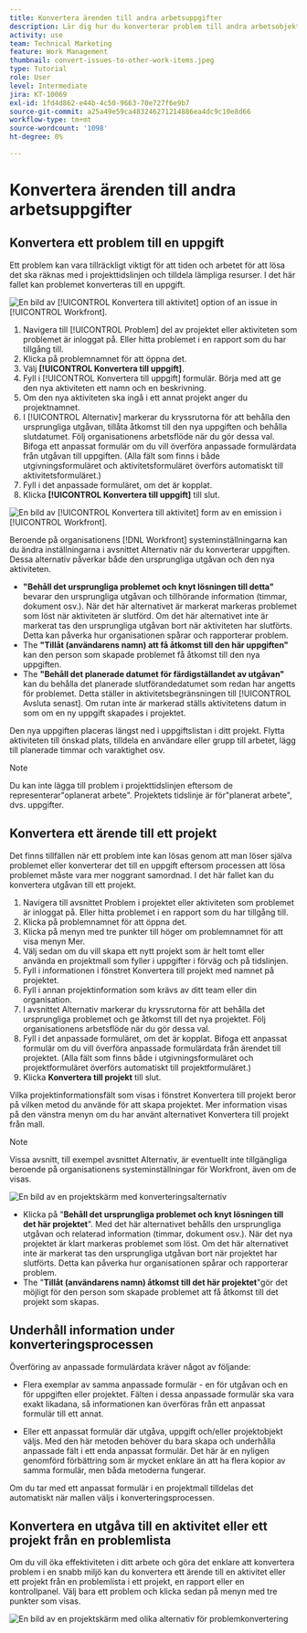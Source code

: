 ```yaml
---
title: Konvertera ärenden till andra arbetsuppgifter
description: Lär dig hur du konverterar problem till andra arbetsobjekt.
activity: use
team: Technical Marketing
feature: Work Management
thumbnail: convert-issues-to-other-work-items.jpeg
type: Tutorial
role: User
level: Intermediate
jira: KT-10069
exl-id: 1fd4d862-e44b-4c50-9663-70e727f6e9b7
source-git-commit: a25a49e59ca483246271214886ea4dc9c10e8d66
workflow-type: tm+mt
source-wordcount: '1098'
ht-degree: 0%

---
```


# Konvertera ärenden till andra arbetsuppgifter

## Konvertera ett problem till en uppgift

Ett problem kan vara tillräckligt viktigt för att tiden och arbetet för att lösa det ska räknas med i projekttidslinjen och tilldela lämpliga resurser. I det här fallet kan problemet konverteras till en uppgift.

![En bild av [!UICONTROL Konvertera till aktivitet] option of an issue in [!UICONTROL Workfront].](assets/15-convert-issue-to-task-menu-option.png)

1. Navigera till [!UICONTROL Problem] del av projektet eller aktiviteten som problemet är inloggat på. Eller hitta problemet i en rapport som du har tillgång till.
1. Klicka på problemnamnet för att öppna det.
1. Välj **[!UICONTROL Konvertera till uppgift]**.
1. Fyll i [!UICONTROL Konvertera till uppgift] formulär. Börja med att ge den nya aktiviteten ett namn och en beskrivning.
1. Om den nya aktiviteten ska ingå i ett annat projekt anger du projektnamnet.
1. I [!UICONTROL Alternativ] markerar du kryssrutorna för att behålla den ursprungliga utgåvan, tillåta åtkomst till den nya uppgiften och behålla slutdatumet. Följ organisationens arbetsflöde när du gör dessa val. Bifoga ett anpassat formulär om du vill överföra anpassade formulärdata från utgåvan till uppgiften. (Alla fält som finns i både utgivningsformuläret och aktivitetsformuläret överförs automatiskt till aktivitetsformuläret.)
1. Fyll i det anpassade formuläret, om det är kopplat.
1. Klicka **[!UICONTROL Konvertera till uppgift]** till slut.

![En bild av [!UICONTROL Konvertera till aktivitet] form av en emission i [!UICONTROL Workfront].](assets/16-convert-to-task-options.png)

Beroende på organisationens [!DNL Workfront] systeminställningarna kan du ändra inställningarna i avsnittet Alternativ när du konverterar uppgiften. Dessa alternativ påverkar både den ursprungliga utgåvan och den nya aktiviteten.

* **&quot;Behåll det ursprungliga problemet och knyt lösningen till detta&quot;** bevarar den ursprungliga utgåvan och tillhörande information (timmar, dokument osv.). När det här alternativet är markerat markeras problemet som löst när aktiviteten är slutförd. Om det här alternativet inte är markerat tas den ursprungliga utgåvan bort när aktiviteten har slutförts. Detta kan påverka hur organisationen spårar och rapporterar problem.
* The **&quot;Tillåt (användarens namn) att få åtkomst till den här uppgiften&quot;** kan den person som skapade problemet få åtkomst till den nya uppgiften.
* The **&quot;Behåll det planerade datumet för färdigställandet av utgåvan&quot;** kan du behålla det planerade slutförandedatumet som redan har angetts för problemet. Detta ställer in aktivitetsbegränsningen till [!UICONTROL Avsluta senast]. Om rutan inte är markerad ställs aktivitetens datum in som om en ny uppgift skapades i projektet.

Den nya uppgiften placeras längst ned i uppgiftslistan i ditt projekt. Flytta aktiviteten till önskad plats, tilldela en användare eller grupp till arbetet, lägg till planerade timmar och varaktighet osv.

>[!NOTE]
>
>Du kan inte lägga till problem i projekttidslinjen eftersom de representerar&quot;oplanerat arbete&quot;. Projektets tidslinje är för&quot;planerat arbete&quot;, dvs. uppgifter.

## Konvertera ett ärende till ett projekt

Det finns tillfällen när ett problem inte kan lösas genom att man löser själva problemet eller konverterar det till en uppgift eftersom processen att lösa problemet måste vara mer noggrant samordnad. I det här fallet kan du konvertera utgåvan till ett projekt.

1. Navigera till avsnittet Problem i projektet eller aktiviteten som problemet är inloggat på. Eller hitta problemet i en rapport som du har tillgång till.
1. Klicka på problemnamnet för att öppna det.
1. Klicka på menyn med tre punkter till höger om problemnamnet för att visa menyn Mer.
1. Välj sedan om du vill skapa ett nytt projekt som är helt tomt eller använda en projektmall som fyller i uppgifter i förväg och på tidslinjen.
1. Fyll i informationen i fönstret Konvertera till projekt med namnet på projektet.
1. Fyll i annan projektinformation som krävs av ditt team eller din organisation.
1. I avsnittet Alternativ markerar du kryssrutorna för att behålla det ursprungliga problemet och ge åtkomst till det nya projektet. Följ organisationens arbetsflöde när du gör dessa val.
1. Fyll i det anpassade formuläret, om det är kopplat. Bifoga ett anpassat formulär om du vill överföra anpassade formulärdata från ärendet till projektet. (Alla fält som finns både i utgivningsformuläret och projektformuläret överförs automatiskt till projektformuläret.)
1. Klicka **Konvertera till projekt** till slut.

Vilka projektinformationsfält som visas i fönstret Konvertera till projekt beror på vilken metod du använde för att skapa projektet. Mer information visas på den vänstra menyn om du har använt alternativet Konvertera till projekt från mall.

>[!NOTE]
>
>Vissa avsnitt, till exempel avsnittet Alternativ, är eventuellt inte tillgängliga beroende på organisationens systeminställningar för Workfront, även om de visas.

![En bild av en projektskärm med konverteringsalternativ](assets/conversion-options.png)

* Klicka på &quot;**Behåll det ursprungliga problemet och knyt lösningen till det här projektet**&quot;. Med det här alternativet behålls den ursprungliga utgåvan och relaterad information (timmar, dokument osv.). När det nya projektet är klart markeras problemet som löst. Om det här alternativet inte är markerat tas den ursprungliga utgåvan bort när projektet har slutförts. Detta kan påverka hur organisationen spårar och rapporterar problem.
* The &quot;**Tillåt (användarens namn) åtkomst till det här projektet**&quot;gör det möjligt för den person som skapade problemet att få åtkomst till det projekt som skapas.

## Underhåll information under konverteringsprocessen

<!-- Need link to wf one doc article below 

To learn about what information transfers when you convert an issue to a task or project, we recommend you read through the conversion considerations in the article, Convert issues. This lists what information is kept when converting issues and what isn’t. Workfront recommends you become familiar with these considerations so you don’t lose important information when converting issues to tasks or projects.

-->

Överföring av anpassade formulärdata kräver något av följande:

* Flera exemplar av samma anpassade formulär - en för utgåvan och en för uppgiften eller projektet. Fälten i dessa anpassade formulär ska vara exakt likadana, så informationen kan överföras från ett anpassat formulär till ett annat.

* Eller ett anpassat formulär där utgåva, uppgift och/eller projektobjekt väljs. Med den här metoden behöver du bara skapa och underhålla anpassade fält i ett enda anpassat formulär. Det här är en nyligen genomförd förbättring som är mycket enklare än att ha flera kopior av samma formulär, men båda metoderna fungerar.



<!-- Need link to wf one doc article below

Learn more in the article, Transfer custom form data to a larger work item.

-->

<!-- Pro tips graphic -->

Om du tar med ett anpassat formulär i en projektmall tilldelas det automatiskt när mallen väljs i konverteringsprocessen.

<!-- Learn more graphic and documentation article links 

* Convert issues
* Transfer custom form data to a larger work item
* Overview of resolving and resolvable objects
* Understanding resolving and resolvable objects
* Unlink issues from their resolvable objects

-->

## Konvertera en utgåva till en aktivitet eller ett projekt från en problemlista

Om du vill öka effektiviteten i ditt arbete och göra det enklare att konvertera problem i en snabb miljö kan du konvertera ett ärende till en aktivitet eller ett projekt från en problemlista i ett projekt, en rapport eller en kontrollpanel. Välj bara ett problem och klicka sedan på menyn med tre punkter som visas.

![En bild av en projektskärm med olika alternativ för problemkonvertering](assets/convert-from-a-list.png)

